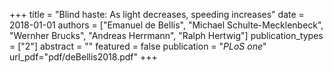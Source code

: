 +++
title = "Blind haste: As light decreases, speeding increases"
date = 2018-01-01
authors = ["Emanuel de Bellis", "Michael Schulte-Mecklenbeck", "Wernher Brucks", "Andreas Herrmann", "Ralph Hertwig"]
publication_types = ["2"]
abstract = ""
featured = false
publication = "*PLoS one*"
url_pdf="pdf/deBellis2018.pdf"
+++

